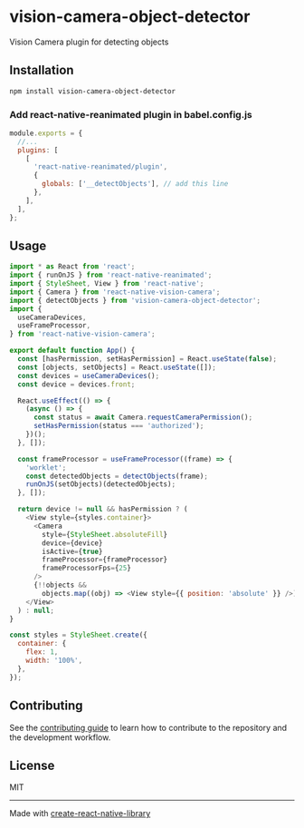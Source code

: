 # vision-camera-object-detector

Vision Camera plugin for detecting objects

## Installation

```sh
npm install vision-camera-object-detector
```

### Add react-native-reanimated plugin in babel.config.js

```js
module.exports = {
  //...
  plugins: [
    [
      'react-native-reanimated/plugin',
      {
        globals: ['__detectObjects'], // add this line
      },
    ],
  ],
};
```

## Usage

```js
import * as React from 'react';
import { runOnJS } from 'react-native-reanimated';
import { StyleSheet, View } from 'react-native';
import { Camera } from 'react-native-vision-camera';
import { detectObjects } from 'vision-camera-object-detector';
import {
  useCameraDevices,
  useFrameProcessor,
} from 'react-native-vision-camera';

export default function App() {
  const [hasPermission, setHasPermission] = React.useState(false);
  const [objects, setObjects] = React.useState([]);
  const devices = useCameraDevices();
  const device = devices.front;

  React.useEffect(() => {
    (async () => {
      const status = await Camera.requestCameraPermission();
      setHasPermission(status === 'authorized');
    })();
  }, []);

  const frameProcessor = useFrameProcessor((frame) => {
    'worklet';
    const detectedObjects = detectObjects(frame);
    runOnJS(setObjects)(detectedObjects);
  }, []);

  return device != null && hasPermission ? (
    <View style={styles.container}>
      <Camera
        style={StyleSheet.absoluteFill}
        device={device}
        isActive={true}
        frameProcessor={frameProcessor}
        frameProcessorFps={25}
      />
      {!!objects &&
        objects.map((obj) => <View style={{ position: 'absolute' }} />)}
    </View>
  ) : null;
}

const styles = StyleSheet.create({
  container: {
    flex: 1,
    width: '100%',
  },
});
```

## Contributing

See the [contributing guide](CONTRIBUTING.md) to learn how to contribute to the repository and the development workflow.

## License

MIT

---

Made with [create-react-native-library](https://github.com/callstack/react-native-builder-bob)

